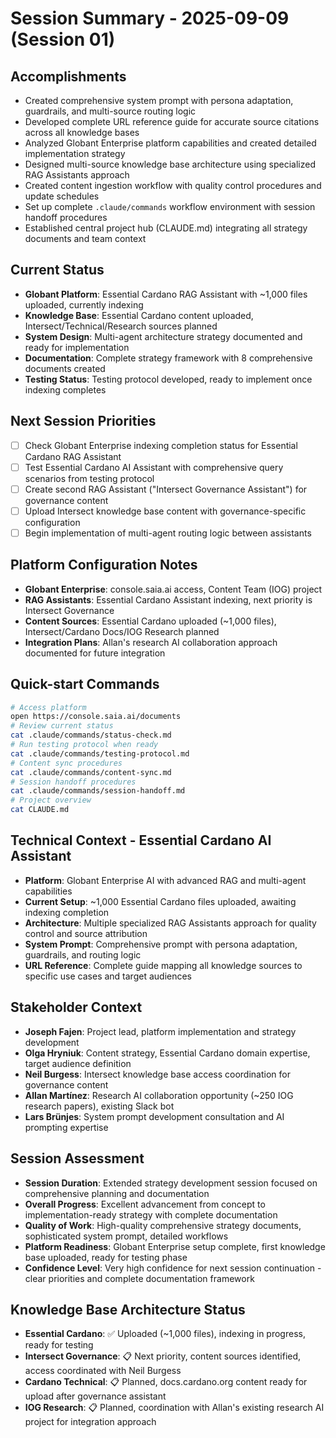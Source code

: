 # Session Summary - 2025-09-09 (Session 01)

## Accomplishments
- Created comprehensive system prompt with persona adaptation, guardrails, and multi-source routing logic
- Developed complete URL reference guide for accurate source citations across all knowledge bases
- Analyzed Globant Enterprise platform capabilities and created detailed implementation strategy
- Designed multi-source knowledge base architecture using specialized RAG Assistants approach
- Created content ingestion workflow with quality control procedures and update schedules
- Set up complete `.claude/commands` workflow environment with session handoff procedures
- Established central project hub (CLAUDE.md) integrating all strategy documents and team context

## Current Status
- **Globant Platform**: Essential Cardano RAG Assistant with ~1,000 files uploaded, currently indexing
- **Knowledge Base**: Essential Cardano content uploaded, Intersect/Technical/Research sources planned
- **System Design**: Multi-agent architecture strategy documented and ready for implementation
- **Documentation**: Complete strategy framework with 8 comprehensive documents created
- **Testing Status**: Testing protocol developed, ready to implement once indexing completes

## Next Session Priorities
- [ ] Check Globant Enterprise indexing completion status for Essential Cardano RAG Assistant
- [ ] Test Essential Cardano AI Assistant with comprehensive query scenarios from testing protocol
- [ ] Create second RAG Assistant ("Intersect Governance Assistant") for governance content
- [ ] Upload Intersect knowledge base content with governance-specific configuration
- [ ] Begin implementation of multi-agent routing logic between assistants

## Platform Configuration Notes
- **Globant Enterprise**: console.saia.ai access, Content Team (IOG) project
- **RAG Assistants**: Essential Cardano Assistant indexing, next priority is Intersect Governance
- **Content Sources**: Essential Cardano uploaded (~1,000 files), Intersect/Cardano Docs/IOG Research planned
- **Integration Plans**: Allan's research AI collaboration approach documented for future integration

## Quick-start Commands
```bash
# Access platform
open https://console.saia.ai/documents
# Review current status  
cat .claude/commands/status-check.md
# Run testing protocol when ready
cat .claude/commands/testing-protocol.md
# Content sync procedures
cat .claude/commands/content-sync.md
# Session handoff procedures
cat .claude/commands/session-handoff.md
# Project overview
cat CLAUDE.md
```

## Technical Context - Essential Cardano AI Assistant
- **Platform**: Globant Enterprise AI with advanced RAG and multi-agent capabilities
- **Current Setup**: ~1,000 Essential Cardano files uploaded, awaiting indexing completion
- **Architecture**: Multiple specialized RAG Assistants approach for quality control and source attribution
- **System Prompt**: Comprehensive prompt with persona adaptation, guardrails, and routing logic
- **URL Reference**: Complete guide mapping all knowledge sources to specific use cases and target audiences

## Stakeholder Context
- **Joseph Fajen**: Project lead, platform implementation and strategy development
- **Olga Hryniuk**: Content strategy, Essential Cardano domain expertise, target audience definition
- **Neil Burgess**: Intersect knowledge base access coordination for governance content
- **Allan Martínez**: Research AI collaboration opportunity (~250 IOG research papers), existing Slack bot
- **Lars Brünjes**: System prompt development consultation and AI prompting expertise

## Session Assessment
- **Session Duration**: Extended strategy development session focused on comprehensive planning and documentation
- **Overall Progress**: Excellent advancement from concept to implementation-ready strategy with complete documentation
- **Quality of Work**: High-quality comprehensive strategy documents, sophisticated system prompt, detailed workflows
- **Platform Readiness**: Globant Enterprise setup complete, first knowledge base uploaded, ready for testing phase
- **Confidence Level**: Very high confidence for next session continuation - clear priorities and complete documentation framework

## Knowledge Base Architecture Status
- **Essential Cardano**: ✅ Uploaded (~1,000 files), indexing in progress, ready for testing
- **Intersect Governance**: 📋 Next priority, content sources identified, access coordinated with Neil Burgess
- **Cardano Technical**: 📋 Planned, docs.cardano.org content ready for upload after governance assistant
- **IOG Research**: 📋 Planned, coordination with Allan's existing research AI project for integration approach